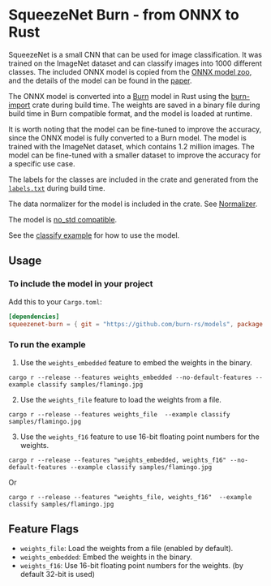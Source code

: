 # SqueezeNet Burn - from ONNX to Rust

SqueezeNet is a small CNN that can be used for image classification. It was trained on the ImageNet
dataset and can classify images into 1000 different classes. The included ONNX model is copied from
the [ONNX model zoo](https://github.com/onnx/models/tree/main/vision/classification/squeezenet), and
the details of the model can be found in the [paper](https://arxiv.org/abs/1602.07360).

The ONNX model is converted into a [Burn](https://github.com/burn-rs/burn/tree/main) model in Rust
using the [burn-import](https://github.com/burn-rs/burn/tree/main/burn-import) crate during build
time. The weights are saved in a binary file during build time in Burn compatible format, and the
model is loaded at runtime.

It is worth noting that the model can be fine-tuned to improve the accuracy, since the ONNX model is
fully converted to a Burn model. The model is trained with the ImageNet dataset, which contains 1.2
million images. The model can be fine-tuned with a smaller dataset to improve the accuracy for a
specific use case.

The labels for the classes are included in the crate and generated from the
[`labels.txt`](src/model/label.txt) during build time.

The data normalizer for the model is included in the crate. See
[Normalizer](src/model/normalizer.rs).

The model is [no_std compatible](https://docs.rust-embedded.org/book/intro/no-std.html).

See the [classify example](examples/classify.rs) for how to use the model.

## Usage

### To include the model in your project

Add this to your `Cargo.toml`:

```toml
[dependencies]
squeezenet-burn = { git = "https://github.com/burn-rs/models", package = "squeezenet-burn", features = ["weights_embedded"], default-features = false }
```

### To run the example

1. Use the `weights_embedded` feature to embed the weights in the binary.

```shell
cargo r --release --features weights_embedded --no-default-features --example classify samples/flamingo.jpg
```

2. Use the `weights_file` feature to load the weights from a file.

```shell
cargo r --release --features weights_file  --example classify samples/flamingo.jpg
```

3. Use the `weights_f16` feature to use 16-bit floating point numbers for the weights.

```shell
cargo r --release --features "weights_embedded, weights_f16" --no-default-features --example classify samples/flamingo.jpg
```

Or

```shell
cargo r --release --features "weights_file, weights_f16"  --example classify samples/flamingo.jpg
```

## Feature Flags

- `weights_file`: Load the weights from a file (enabled by default).
- `weights_embedded`: Embed the weights in the binary.
- `weights_f16`: Use 16-bit floating point numbers for the weights. (by default 32-bit is used)
